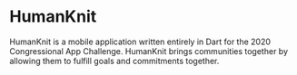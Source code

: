 # HumanKnit
HumanKnit is a mobile application written entirely in Dart for the 2020 Congressional App Challenge. HumanKnit brings communities together by allowing them to fulfill goals and commitments together.
